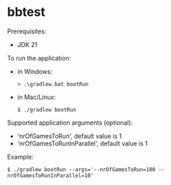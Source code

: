 # bbtest

Prerequisites:
* JDK 21

To run the application:
* in Windows:  
  ```console
  > .\gradlew.bat bootRun
  ```
* in Mac/Linux: 
  ```console
  $ ./gradlew bootRun
  ```

Supported application arguments (optional):
* 'nrOfGamesToRun', default value is 1
* 'nrOfGamesToRunInParallel', default value is 1

Example: 
```console
$ ./gradlew bootRun --args='--nrOfGamesToRun=100 --nrOfGamesToRunInParallel=10'
```